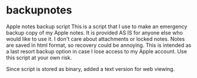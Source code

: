 # backupnotes
Apple notes backup script
This is a script that I use to make an emergency backup copy of my Apple notes.  It is provided AS IS for anyone else who would like to use it.  I don't care about attachments or locked notes.  Notes are saved in html format, so recovery could be annoying.  This is intended as a last resort backup option in case I lose access to my Apple account.  Use this script at your own risk.

Since script is stored as binary, added a text version for web viewing.